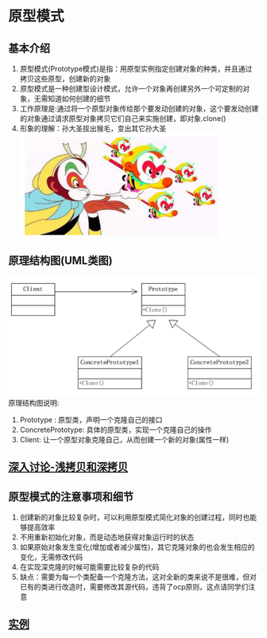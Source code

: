 # 原型模式

## 基本介绍

1) 原型模式(Prototype模式)是指：用原型实例指定创建对象的种类，并且通过拷贝这些原型，创建新的对象
2) 原型模式是一种创建型设计模式，允许一个对象再创建另外一个可定制的对象，无需知道如何创建的细节
3) 工作原理是:通过将一个原型对象传给那个要发动创建的对象，这个要发动创建的对象通过请求原型对象拷贝它们自己来实施创建，即对象.clone()
4) 形象的理解：孙大圣拔出猴毛，变出其它孙大圣 \
   ![img.png](../../../resources/picture/img8.png)

## 原理结构图(UML类图)

![img.png](../../../resources/picture/img9.png) \
原理结构图说明:

1) Prototype : 原型类，声明一个克隆自己的接口
2) ConcretePrototype: 具体的原型类，实现一个克隆自己的操作
3) Client: 让一个原型对象克隆自己，从而创建一个新的对象(属性一样)

## [深入讨论-浅拷贝和深拷贝](clonesheep浅拷贝与深拷贝/浅拷贝和深拷贝.md)

## 原型模式的注意事项和细节

1) 创建新的对象比较复杂时，可以利用原型模式简化对象的创建过程，同时也能够提高效率
2) 不用重新初始化对象，而是动态地获得对象运行时的状态
3) 如果原始对象发生变化(增加或者减少属性)，其它克隆对象的也会发生相应的变化，无需修改代码
4) 在实现深克隆的时候可能需要比较复杂的代码
5) 缺点：需要为每一个类配备一个克隆方法，这对全新的类来说不是很难，但对已有的类进行改造时，需要修改其源代码，违背了ocp原则，这点请同学们注意

## [实例](../prototype)